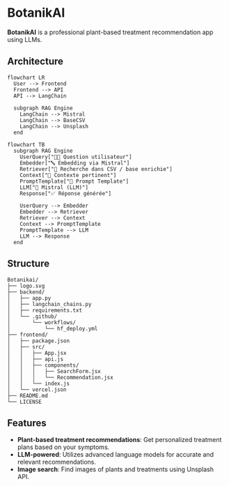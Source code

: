 # BotanikAI

**BotanikAI** is a professional plant-based treatment recommendation app using LLMs.

## Architecture

```mermaid
flowchart LR
  User --> Frontend
  Frontend --> API
  API --> LangChain

  subgraph RAG Engine
    LangChain --> Mistral
    LangChain --> BaseCSV
    LangChain --> Unsplash
  end
```

```mermaid
flowchart TB
  subgraph RAG Engine
    UserQuery["🧑‍🌾 Question utilisateur"]
    Embedder["🔤 Embedding via Mistral"]
    Retriever["📂 Recherche dans CSV / base enrichie"]
    Context["📄 Contexte pertinent"]
    PromptTemplate["🧩 Prompt Template"]
    LLM["🤖 Mistral (LLM)"]
    Response["✅ Réponse générée"]

    UserQuery --> Embedder
    Embedder --> Retriever
    Retriever --> Context
    Context --> PromptTemplate
    PromptTemplate --> LLM
    LLM --> Response
  end
```


## Structure

```
Botanikai/
├── logo.svg
├── backend/
│   ├── app.py
│   ├── langchain_chains.py
│   ├── requirements.txt
│   └── .github/
│       └── workflows/
│           └── hf_deploy.yml
├── frontend/
│   ├── package.json
│   ├── src/
│   │   ├── App.jsx
│   │   ├── api.js
│   │   ├── components/
│   │   │   ├── SearchForm.jsx
│   │   │   └── Recommendation.jsx
│   │   └── index.js
│   └── vercel.json
├── README.md
└── LICENSE
```

## Features
- **Plant-based treatment recommendations**: Get personalized treatment plans based on your symptoms.
- **LLM-powered**: Utilizes advanced language models for accurate and relevant recommendations.
- **Image search**: Find images of plants and treatments using Unsplash API.